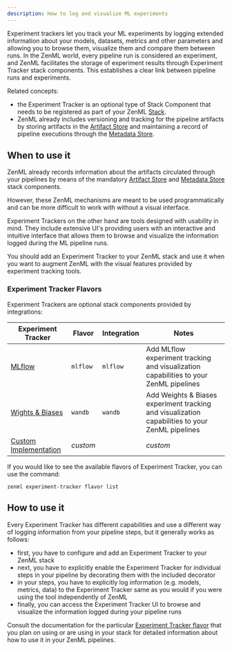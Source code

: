 ```yaml
---
description: How to log and visualize ML experiments
---
```


Experiment trackers let you track your ML experiments by logging extended
information about your models, datasets, metrics and other parameters and
allowing you to browse them, visualize them and compare them between runs.
In the ZenML world, every pipeline run is considered an experiment, and ZenML
facilitates the storage of experiment results through Experiment Tracker stack
components. This establishes a clear link between pipeline runs and experiments.

Related concepts:

* the Experiment Tracker is an optional type of Stack Component that needs to be
registered as part of your ZenML [Stack](../../developer-guide/stacks-profiles-repositories/stack.md).
* ZenML already includes versioning and tracking for the pipeline artifacts by
storing artifacts in the [Artifact Store](../artifact-stores/artifact-stores.md) and
maintaining a record of pipeline executions through the [Metadata Store](../metadata-stores/metadata-stores.md).

## When to use it

ZenML already records information about the artifacts circulated through your
pipelines by means of the mandatory [Artifact Store](../artifact-stores/artifact-stores.md) and
[Metadata Store](../metadata-stores/metadata-stores.md) stack components. 
<!---
Similar to
Experiment Trackers, the ZenML pipeline artifacts can be extracted using
[the post-execution workflow API](../../developer-guide/post-execution-workflow.md)
and visualized using the ZenML [Visualizers](../../developer-guide/visualizer.md).
-->
However, these ZenML mechanisms are meant to be used programmatically and can be
more difficult to work with without a visual interface.

Experiment Trackers on the other hand are tools designed with usability in mind.
They include extensive UI's providing users with an interactive and intuitive
interface that allows them to browse and visualize the information logged during
the ML pipeline runs.

You should add an Experiment Tracker to your ZenML stack and use it when you
want to augment ZenML with the visual features provided by experiment tracking
tools.

### Experiment Tracker Flavors

Experiment Trackers are optional stack components provided by integrations:

| Experiment Tracker | Flavor | Integration | Notes             |
|----------------|--------|-------------|-----------------------|
| [MLflow](./mlflow.md) | `mlflow` | `mlflow` | Add MLflow experiment tracking and visualization capabilities to your ZenML pipelines |
| [Wights & Biases](./wandb.md) | `wandb` | `wandb` | Add Weights & Biases experiment tracking and visualization capabilities to your ZenML pipelines |
| [Custom Implementation](./custom.md) | _custom_ |  | _custom_ | Extend the Experiment Tracker abstraction and provide your own implementation |

If you would like to see the available flavors of Experiment Tracker, you can 
use the command:

```shell
zenml experiment-tracker flavor list
```
## How to use it

Every Experiment Tracker has different capabilities and use a different
way of logging information from your pipeline steps, but it generally works
as follows:

* first, you have to configure and add an Experiment Tracker to your ZenML stack
* next, you have to explicitly enable the Experiment Tracker for individual
steps in your pipeline by decorating them with the included decorator
* in your steps, you have to explicitly log information (e.g. models, metrics,
data) to the Experiment Tracker same as you would if you were using the tool
independently of ZenML
* finally, you can access the Experiment Tracker UI to browse and visualize the
information logged during your pipeline runs

Consult the documentation for the particular [Experiment Tracker flavor](#experiment-tracker-flavors)
that you plan on using or are using in your stack for detailed information about
how to use it in your ZenML pipelines.
